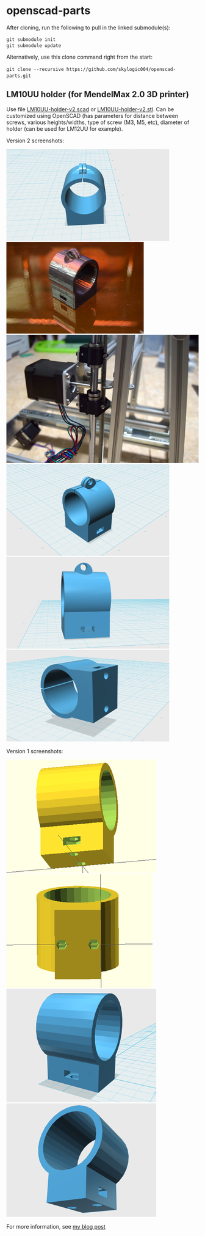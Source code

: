 # openscad-parts

After cloning, run the following to pull in the linked submodule(s):

```
git submodule init
git submodule update
```

Alternatively, use this clone command right from the start:

`git clone --recursive https://github.com/skylogic004/openscad-parts.git`

## LM10UU holder (for MendelMax 2.0 3D printer)
Use file [LM10UU-holder-v2.scad](LM10UU-holder.scad) or [LM10UU-holder-v2.stl](LM10UU-holder.stl).
Can be customized using OpenSCAD (has parameters for distance between screws, various heights/widths, type of screw (M3, M5, etc), diameter of holder (can be used for LM12UU for example).

Version 2 screenshots:

![LM10UU holder MM2](images/LM10UU-holder-v2-view4.png)
![LM10UU holder MM2](images/LM10UU-holder-v2-pic1.jpg)
![LM10UU holder MM2](images/LM10UU-holder-v2-pic2.jpg)
![LM10UU holder MM2](images/LM10UU-holder-v2-view1.png)
![LM10UU holder MM2](images/LM10UU-holder-v2-view2.png)
![LM10UU holder MM2](images/LM10UU-holder-v2-view3.png)

Version 1 screenshots:

![LM10UU holder MM2 OpenSCAD](images/LM10UU-holder-view2.png)
![LM10UU holder MM2 OpenSCAD](images/LM10UU-holder-view3.png)
![LM10UU holder MM2 STL](images/LM10UU-holder-view4.png)
![LM10UU holder MM2 STL](images/LM10UU-holder-view5.png)

For more information, see [my blog post](http://projects.skylogic.ca/blog/?p=168)